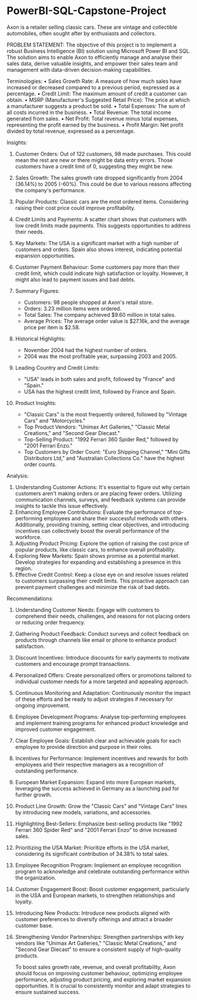 # PowerBI-SQL-Capstone-Project

Axon is a retailer selling classic cars. These are vintage and collectible automobiles, often sought after by enthusiasts and collectors.

PROBLEM STATEMENT:
The objective of this project is to implement a robust Business Intelligence (BI) solution using Microsoft Power BI and SQL. The solution aims to enable Axon to efficiently manage and analyse their sales data, derive valuable insights, and empower their sales team and management with data-driven decision-making capabilities.

Terminologies:
•	Sales Growth Rate: A measure of how much sales have increased or decreased compared to a previous period, expressed as a percentage.
•	Credit Limit: The maximum amount of credit a customer can obtain.
•	MSRP (Manufacturer's Suggested Retail Price): The price at which a manufacturer suggests a product be sold.
•	Total Expenses: The sum of all costs incurred in the business.
•	Total Revenue: The total income generated from sales.
•	Net Profit: Total revenue minus total expenses, representing the profit earned by the business.
•	Profit Margin: Net profit divided by total revenue, expressed as a percentage.

Insights:
1. Customer Orders:
   Out of 122 customers, 98 made purchases. This could mean the rest are new or there might be data entry errors. Those customers have a credit limit of 0, suggesting they might be new.
2. Sales Growth:
   The sales growth rate dropped significantly from 2004 (36.14%) to 2005 (-60%). This could be due to various reasons affecting the company's performance.
3. Popular Products:
   Classic cars are the most ordered items. Considering raising their cost price could improve profitability.

4. Credit Limits and Payments:
   A scatter chart shows that customers with low credit limits made payments. This suggests opportunities to address their needs.
5. Key Markets:
   The USA is a significant market with a high number of customers and orders. Spain also shows interest, indicating potential expansion opportunities.
6. Customer Payment Behaviour:
   Some customers pay more than their credit limit, which could indicate high satisfaction or loyalty. However, it might also lead to payment issues and bad debts.
7. Summary Figures:
   - Customers: 98 people shopped at Axon's retail store.
   - Orders: 3.23 million items were ordered.
   - Total Sales: The company achieved $9.60 million in total sales.
   - Average Prices: The average order value is $27.16k, and the average price per item is $2.58.
8. Historical Highlights:
   - November 2004 had the highest number of orders.
   - 2004 was the most profitable year, surpassing 2003 and 2005.
9. Leading Country and Credit Limits:
   - "USA" leads in both sales and profit, followed by "France" and "Spain."
   - USA has the highest credit limit, followed by France and Spain.
10. Product Insights:
    - "Classic Cars" is the most frequently ordered, followed by "Vintage Cars" and "Motorcycles."
    - Top Product Vendors: "Unimax Art Galleries," "Classic Metal Creations," and "Second Gear Diecast."
    - Top-Selling Product: "1992 Ferrari 360 Spider Red," followed by "2001 Ferrari Enzo."
    - Top Customers by Order Count: "Euro Shipping Channel," "Mini Gifts Distributors Ltd," and "Australian Collections Co." have the highest order counts.


Analysis:
1. Understanding Customer Actions:
   It's essential to figure out why certain customers aren't making orders or are placing fewer orders. Utilizing communication channels, surveys, and feedback systems can provide insights to tackle this issue effectively.
2. Enhancing Employee Contributions:
   Evaluate the performance of top-performing employees and share their successful methods with others. Additionally, providing training, setting clear objectives, and introducing incentives can collectively boost the overall performance of the workforce.
3. Adjusting Product Pricing:
   Explore the option of raising the cost price of popular products, like classic cars, to enhance overall profitability.
4. Exploring New Markets:
   Spain shows promise as a potential market. Develop strategies for expanding and establishing a presence in this region.
5. Effective Credit Control:
   Keep a close eye on and resolve issues related to customers surpassing their credit limits. This proactive approach can prevent payment challenges and minimize the risk of bad debts.

Recommendations:
1. Understanding Customer Needs:
   Engage with customers to comprehend their needs, challenges, and reasons for not placing orders or reducing order frequency.
2. Gathering Product Feedback:
   Conduct surveys and collect feedback on products through channels like email or phone to enhance product satisfaction.
3. Discount Incentives:
   Introduce discounts for early payments to motivate customers and encourage prompt transactions.
4. Personalized Offers:
   Create personalized offers or promotions tailored to individual customer needs for a more targeted and appealing approach.

5. Continuous Monitoring and Adaptation:
   Continuously monitor the impact of these efforts and be ready to adjust strategies if necessary for ongoing improvement.
6. Employee Development Programs:
   Analyse top-performing employees and implement training programs for enhanced product knowledge and improved customer engagement.
7. Clear Employee Goals:
   Establish clear and achievable goals for each employee to provide direction and purpose in their roles.
8. Incentives for Performance:
   Implement incentives and rewards for both employees and their respective managers as a recognition of outstanding performance.
9. European Market Expansion:
   Expand into more European markets, leveraging the success achieved in Germany as a launching pad for further growth.
10. Product Line Growth:
    Grow the "Classic Cars" and "Vintage Cars" lines by introducing new models, variations, and accessories.
11. Highlighting Best-Sellers:
    Emphasize best-selling products like "1992 Ferrari 360 Spider Red" and "2001 Ferrari Enzo" to drive increased sales.
12. Prioritizing the USA Market:
    Prioritize efforts in the USA market, considering its significant contribution of 34.38% to total sales.
13. Employee Recognition Program:
    Implement an employee recognition program to acknowledge and celebrate outstanding performance within the organization.
14. Customer Engagement Boost:
    Boost customer engagement, particularly in the USA and European markets, to strengthen relationships and loyalty.
15. Introducing New Products:
    Introduce new products aligned with customer preferences to diversify offerings and attract a broader customer base.

16. Strengthening Vendor Partnerships:
    Strengthen partnerships with key vendors like "Unimax Art Galleries," "Classic Metal Creations," and "Second Gear Diecast" to ensure a consistent supply of high-quality products.

    To boost sales growth rate, revenue, and overall profitability, Axon should focus on improving customer behaviour, optimizing employee performance, adjusting product pricing, and exploring market expansion opportunities. It is crucial to consistently monitor and adapt strategies to ensure sustained success.
